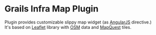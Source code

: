 Grails Infra Map Plugin
=======================

Plugin provides customizable slippy map widget (as [AngularJS](http://angularjs.org/) directive.)
It's based on [Leaflet](http://leafletjs.com/) library with [OSM](http://www.openstreetmap.org/) data
and [MapQuest](http://www.mapquest.com/) tiles.
